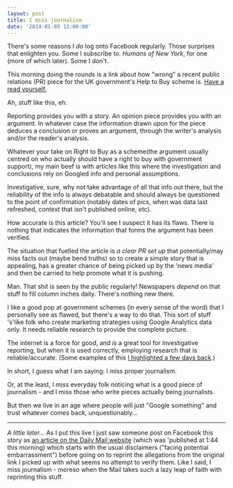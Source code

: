 ```yaml
---
layout: post
title: I miss journalism
date: '2014-01-05 12:00:00'
---
```


There's some reasons I <em>do</em> log onto Facebook regularly. Those surprises that enlighten you. Some I subscribe to. <em>Humans of New York</em>, for one (more of which later). Some I don't.

This morning doing the rounds is a link about how "wrong" a recent public relations (PR) piece for the UK government's Help to Buy scheme is. <a href="http://legalaidandme.proboards.com/thread/8301/audacity-cameron-hypocrisy-help-buy
">Have a read yourself.</a>

Ah, stuff like this, eh.

Reporting provides you with a story. An opinion piece provides you with an argument. In whatever case the information drawn upon for the piece deduces a conclusion or proves an argument, through the writer's analysis and/or the reader's analysis.

Whatever your take on Right to Buy as a scheme(the argument usually centred on who actually should have a right to buy with government support), my main beef is with articles like this where the investigation and conclusions rely on Googled info and personal assumptions.

Investigative, sure, why not take advantage of all that info out there, but the reliability of the info is always debatable and should always be questioned to the point of confirmation (notably dates of pics, when was data last refreshed, context that isn't published online, etc). 

How accurate is this article? You'll see I suspect it has its flaws. There is nothing that indicates the information that forms the argument has been verified.

The situation that fuelled the article is <em>a clear PR set up</em> that potentially/may miss facts out (maybe bend truths) so to create a simple story that is appealing, has a greater chance of being picked up by the 'news media' and then be carried to help promote what it is pushing.

Man. That shit is seen by the public regularly! Newspapers <em>depend</em> on that stuff to fill column inches daily. There's nothing new there.

I like a good pop at government schemes (in every sense of the word) that I personally see as flawed, but there's a way to do that. This sort of stuff 's'like folk who create marketing strategies using Google Analytics data only. It needs reliable research to provide the complete picture.

The internet is a force for good, and <em>is</em> a great tool for investigative reporting, but when it is used correctly, employing research that is reliable/accurate. (Some examples of this <a href="http://ermlikeyeah.ghost.io/a-stickier-internet/">I highlighted a few days back</a>.)

In short, I guess what I am saying: I miss proper journalism.

Or, at the least, I miss everyday folk noticing what is a good piece of journalism - and I miss those who write pieces actually being journalists.

But then we live in an age where people will just "Google something" and trust whatever comes back, unquestionably...

---

<em>A little later...</em>
As I put this live I just saw someone post on Facebook this story as <a href="http://www.dailymail.co.uk/news/article-2533994/PMs-right-buy-poster-girl-revealed-estate-agent-sold-flat-herself.html">an article on the Daily Mail website</a> (which was 'published at 1:44 this morning) which starts with the usual disclaimers ("facing potential embarrassment") before going on to reprint the allegations from the original link I picked up with what seems no attempt to verify them. Like I said, I miss journalism - moreso when the Mail takes such a lazy leap of faith with reprinting this stuff.